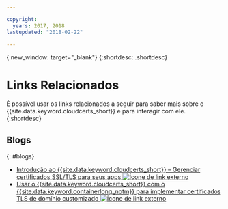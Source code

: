 ```yaml
---

copyright:
  years: 2017, 2018
lastupdated: "2018-02-22"

---
```


{:new_window: target="_blank"}
{:shortdesc: .shortdesc}


# Links Relacionados

É possível usar os links relacionados a seguir para saber mais sobre o {{site.data.keyword.cloudcerts_short}} e para interagir com ele.
{:shortdesc}

## Blogs
{: #blogs}

* <a href="https://www.ibm.com/blogs/bluemix/2017/12/introducing-ibm-cloud-certificate-manager-manage-ssltls-certificates-apps/" target="_blank">Introdução ao {{site.data.keyword.cloudcerts_short}} – Gerenciar certificados SSL/TLS para seus apps <img src="../../icons/launch-glyph.svg" alt="Ícone de link externo"></a>
* <a href="https://www.ibm.com/blogs/bluemix/2018/01/use-ibm-cloud-certificate-manager-ibm-cloud-container-service-deploy-custom-domain-tls-certificates/" target="_blank">Usar o {{site.data.keyword.cloudcerts_short}} com o {{site.data.keyword.containerlong_notm}} para implementar certificados TLS de domínio customizado <img src="../../icons/launch-glyph.svg" alt="Ícone de link externo"></a>
